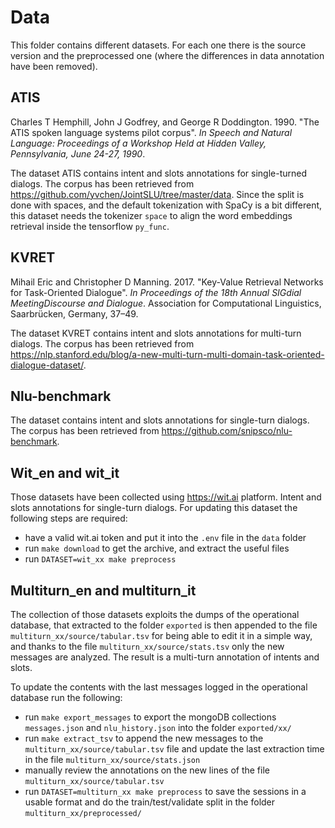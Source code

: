 # Data

This folder contains different datasets. For each one there is the source version and the preprocessed one (where the differences in data annotation have been removed).

## ATIS

Charles T Hemphill, John J Godfrey, and George R Doddington. 1990. "The ATIS spoken language systems pilot corpus". _In Speech and Natural Language: Proceedings of a Workshop Held at Hidden Valley, Pennsylvania, June 24-27, 1990_.

The dataset ATIS contains intent and slots annotations for single-turned dialogs. The corpus has been retrieved from https://github.com/yvchen/JointSLU/tree/master/data.
Since the split is done with spaces, and the default tokenization with SpaCy is a bit different, this dataset needs the tokenizer `space` to align the word embeddings retrieval inside the tensorflow `py_func`.

## KVRET

Mihail Eric and Christopher D Manning. 2017. "Key-Value Retrieval Networks for Task-Oriented Dialogue". _In Proceedings of the 18th Annual SIGdial MeetingDiscourse and Dialogue_. Association for Computational Linguistics, Saarbrücken, Germany, 37–49.

The dataset KVRET contains intent and slots annotations for multi-turn dialogs. The corpus has been retrieved from https://nlp.stanford.edu/blog/a-new-multi-turn-multi-domain-task-oriented-dialogue-dataset/.

## Nlu-benchmark

The dataset contains intent and slots annotations for single-turn dialogs. The corpus has been retrieved from https://github.com/snipsco/nlu-benchmark.

## Wit_en and wit_it

Those datasets have been collected using https://wit.ai platform. Intent and slots annotations for single-turn dialogs.
For updating this dataset the following steps are required:

- have a valid wit.ai token and put it into the `.env` file in the `data` folder
- run `make download` to get the archive, and extract the useful files
- run `DATASET=wit_xx make preprocess`


## Multiturn_en and multiturn_it

The collection of those datasets exploits the dumps of the operational database, that extracted to the folder `exported` is then appended to the file `multiturn_xx/source/tabular.tsv` for being able to edit it in a simple way, and thanks to the file `multiturn_xx/source/stats.tsv` only the new messages are analyzed.
The result is a multi-turn annotation of intents and slots.

To update the contents with the last messages logged in the operational database run the following:

- run `make export_messages` to export the mongoDB collections `messages.json` and `nlu_history.json` into the folder `exported/xx/`
- run `make extract_tsv` to append the new messages to the `multiturn_xx/source/tabular.tsv` file and update the last extraction time in the file `multiturn_xx/source/stats.json`
- manually review the annotations on the new lines of the file `multiturn_xx/source/tabular.tsv`
- run `DATASET=multiturn_xx make preprocess` to save the sessions in a usable format and do the train/test/validate split in the folder `multiturn_xx/preprocessed/`
